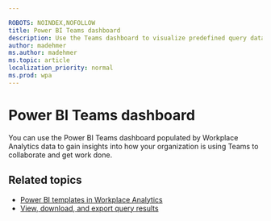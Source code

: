 ```yaml
---

ROBOTS: NOINDEX,NOFOLLOW
title: Power BI Teams dashboard
description: Use the Teams dashboard to visualize predefined query data from Workplace Analytics in Power BI
author: madehmer
ms.author: madehmer
ms.topic: article
localization_priority: normal
ms.prod: wpa
---
```


# Power BI Teams dashboard

You can use the Power BI Teams dashboard populated by Workplace Analytics data to gain insights into how your organization is using Teams to collaborate and get work done.


## Related topics

* [Power BI templates in Workplace Analytics](../tutorials/power-bi-templates.md)
* [View, download, and export query results](../use/view-download-and-export-query-results.md)
